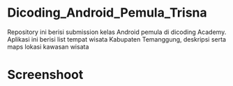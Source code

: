 # Dicoding_Android_Pemula_Trisna
Repository ini berisi submission kelas Android pemula di dicoding Academy. Aplikasi ini berisi list tempat wisata Kabupaten Temanggung, deskripsi serta maps lokasi kawasan wisata
# Screenshoot
